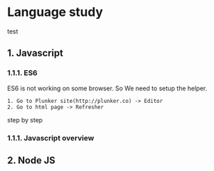 # Language study

test

## 1. Javascript

### 1.1.1. ES6

 ES6 is not working on some browser. So We need to setup the helper.

    1. Go to Plunker site(http://plunker.co) -> Editor
    2. Go to html page -> Refresher

step by step

### 1.1.1. Javascript overview

## 2. Node JS